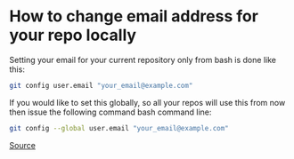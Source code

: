 # How to change email address for your repo locally

Setting your email for your current repository only from bash is done like this: 

 ```bash
git config user.email "your_email@example.com"
 ```
If you would like to set this globally, so all your repos will use this from now then issue the following command bash command line: 

 ```bash
git config --global user.email "your_email@example.com"
 ```

[Source](https://help.github.com/articles/setting-your-email-in-git/)
